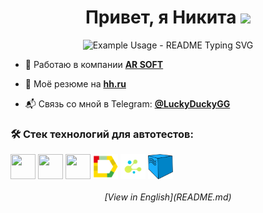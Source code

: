 <h1 align="center">Привет, я Никита <img src="https://github.com/blackcater/blackcater/raw/main/images/Hi.gif" height="32"/></h1>
<p align="center">
  <img src="https://readme-typing-svg.demolab.com/?lines=Automation+QA+engineer+(Python)&font=Fira%20Code&center=true&width=380&height=50&duration=4000&pause=1000" alt="Example Usage - README Typing SVG">
</p>

- 🚀  Работаю в компании [**AR SOFT**](https://vr-arsoft.com)  

- 📄 Моё резюме на [**hh.ru**](https://samara.hh.ru/resume/b29ffb58ff09414fdf0039ed1f4d5135586873)  

- 📬 Связь со мной в Telegram: [**@LuckyDuckyGG**](https://t.me/luckyduckygg)  

### 🛠️ Стек технологий для автотестов:  

<p align="left">
<img align="center" src="https://cdn.jsdelivr.net/gh/devicons/devicon@latest/icons/python/python-original-wordmark.svg" width="40px" height="40px"/>
<img align="center" src="https://cdn.jsdelivr.net/gh/devicons/devicon@latest/icons/pytest/pytest-original-wordmark.svg" width="40px" height="40px"/>
<img align="center" src="https://cdn.jsdelivr.net/gh/devicons/devicon@latest/icons/jenkins/jenkins-original.svg" width="40px" height="40px"/>
<img align="center" src="https://github.com/LuckyDuckyGGG/LuckyDuckyGGG/blob/main/resources/logo/allure_report.png?raw=true" width="40px" height="40px"/>
<img align="center" src="https://github.com/LuckyDuckyGGG/LuckyDuckyGGG/blob/main/resources/logo/selene.png?raw=true" width="40px" height="40px"/>
<img align="center" src="https://github.com/LuckyDuckyGGG/LuckyDuckyGGG/blob/main/resources/logo/selenoid.png?raw=true" width="40px" height="40px"/>

<h6 align="center">[View in English](README.md)</h6>